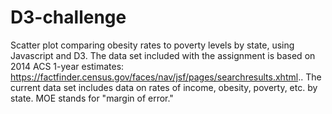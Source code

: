 # D3-challenge

Scatter plot comparing obesity rates to poverty levels by state, using Javascript and D3.  The data set included with the assignment is based on 2014 ACS 1-year estimates: https://factfinder.census.gov/faces/nav/jsf/pages/searchresults.xhtml.. The current data set includes data on rates of income, obesity, poverty, etc. by state. MOE stands for "margin of error."
